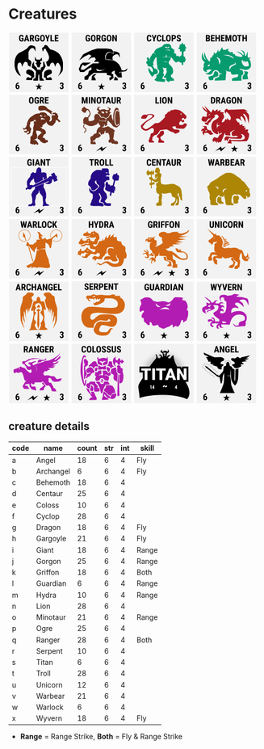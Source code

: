 

# Creatures


![a](./creatures/png/a.png) ![b](./creatures/png/b.png) ![a](./creatures/png/c.png) ![a](./creatures/png/d.png) ![a](./creatures/png/e.png) ![a](./creatures/png/f.png) ![a](./creatures/png/g.png) ![a](./creatures/png/h.png) ![a](./creatures/png/i.png) ![a](./creatures/png/j.png) ![a](./creatures/png/k.png) ![a](./creatures/png/l.png) ![a](./creatures/png/m.png) ![a](./creatures/png/n.png) ![a](./creatures/png/o.png) ![a](./creatures/png/p.png) ![a](./creatures/png/q.png) ![a](./creatures/png/r.png) ![a](./creatures/png/s.png) ![a](./creatures/png/t.png) ![a](./creatures/png/u.png) ![a](./creatures/png/v.png) ![a](./creatures/png/w.png) ![a](./creatures/png/x.png)

## creature details

| code | name      | count | str  | int  | skill |
| ---- | --------- | ----- | ---- | ---- | ----- |
| a    | Angel     | 18    | 6    | 4    | Fly   |
| b    | Archangel | 6     | 6    | 4    | Fly   |
| c    | Behemoth  | 18    | 6    | 4    |       |
| d    | Centaur   | 25    | 6    | 4    |       |
| e    | Coloss    | 10    | 6    | 4    |       |
| f    | Cyclop    | 28    | 6    | 4    |       |
| g    | Dragon    | 18    | 6    | 4    | Fly   |
| h    | Gargoyle  | 21    | 6    | 4    | Fly   |
| i    | Giant     | 18    | 6    | 4    | Range |
| j    | Gorgon    | 25    | 6    | 4    | Range |
| k    | Griffon   | 18    | 6    | 4    | Both  |
| l    | Guardian  | 6     | 6    | 4    | Range |
| m    | Hydra     | 10    | 6    | 4    | Range |
| n    | Lion      | 28    | 6    | 4    |       |
| o    | Minotaur  | 21    | 6    | 4    | Range |
| p    | Ogre      | 25    | 6    | 4    |       |
| q    | Ranger    | 28    | 6    | 4    | Both  |
| r    | Serpent   | 10    | 6    | 4    |       |
| s    | Titan     | 6     | 6    | 4    |       |
| t    | Troll     | 28    | 6    | 4    |       |
| u    | Unicorn   | 12    | 6    | 4    |       |
| v    | Warbear   | 21    | 6    | 4    |       |
| w    | Warlock   | 6     | 6    | 4    |       |
| x    | Wyvern    | 18    | 6    | 4    | Fly   |

* **Range** = Range Strike, **Both** = Fly & Range Strike

